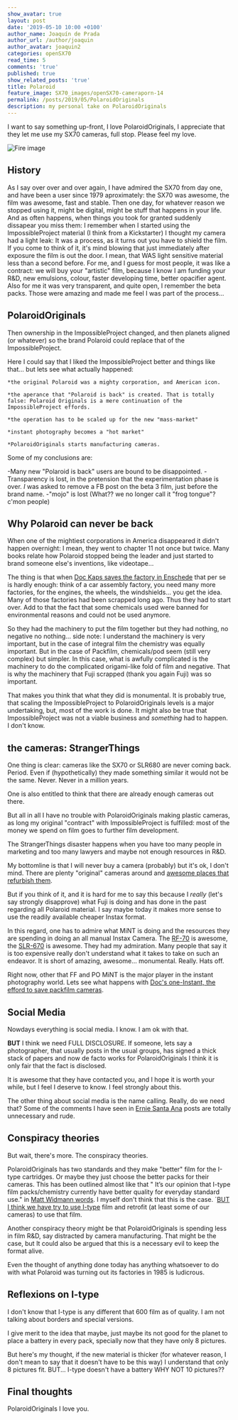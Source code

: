 ```yaml
---
show_avatar: true
layout: post
date: '2019-05-10 10:00 +0100'
author_name: Joaquín de Prada
author_url: /author/joaquin
author_avatar: joaquin2
categories: openSX70
read_time: 5
comments: 'true'
published: true
show_related_posts: 'true'
title: Polaroid
feature_image: SX70_images/openSX70-cameraporn-14
permalink: /posts/2019/05/PolaroidOriginals
description: my personal take on PolaroidOriginals
---
```

I want to say something up-front, I love PolaroidOriginals, I appreciate that they let me use my SX70 cameras, full stop. Please feel my love.

![Fire image]({{site.url}}/{{site.baseurl}}img/2019/05/film-evolution2.jpg)

## History

As I say over over and over again, I have admired the SX70 from day one, and have been a user since 1979 aproximately: the SX70 was awesome, the film was awesome, fast and stable.
Then one day, for whatever reason we stopped using it, might be digital, might be stuff that happens in your life.
And as often happens, when things you took for granted suddenly dissapear you miss them: I remember when I started using the ImpossibleProject material (I think from a Kickstarter) I thought my camera had a light leak: 
It was a process, as it turns out you have to shield the film. If you come to think of it, it's mind blowing that just immediately after exposure the film is out the door. I mean, that WAS light sensitive material less than a second before.
For me, and I guess for most people, it was like a contract: we will buy your "artistic" film, because I know I am funding your R&D, new emulsions, colour, faster developing time, better opacifier agent.
Also for me it was very transparent, and quite open, I remember the beta packs. Those were amazing and made me feel I was part of the process...

## PolaroidOriginals

Then ownership in the ImpossibleProject changed, and then planets aligned (or whatever) so the brand Polaroid could replace that of the ImpossibleProject.

Here I could say that I liked the ImpossibleProject better and things like that... but lets see what actually happened:

	*the original Polaroid was a mighty corporation, and American icon.
	
	*the aperance that "Polaroid is back" is created. That is totally false: Polaroid Originals is a mere continuation of the ImpossibleProject effords.
	
	*the operation has to be scaled up for the new "mass-market"
	
	*instant photography becomes a "hot market"
	
	*PolaroidOriginals starts manufacturing cameras.
	
Some of my conclusions are:

-Many new "Polaroid is back" users are bound to be disappointed.
-Transparency is lost, in the pretension that the experimentation phase is over. *I* was asked to remove a FB post on the beta 3 film, just before the brand name.
-"mojo" is lost (What?? we no longer call it "frog tongue"? c'mon people)

## Why Polaroid can never be back

When one of the mightiest corporations in America disappeared it didn't happen overnight: I mean, they went to chapter 11 not once but twice. 
Many books relate how Polaroid stopped being the leader and just started to brand someone else's inventions, like videotape...

The thing is that when [Doc Kaps saves the factory in Enschede](https://www.amazon.com/Polaroid-Magic-Material-Florian-Kaps/dp/0711237506) that per se is hardly enough: think of a car assembly factory, you need many more factories, for the engines, the wheels, the windshields... you get the idea. 
Many of those factories had been scrapped long ago. Thus they had to start over. Add to that the fact that some chemicals used were banned for environmental reasons and could not be used anymore.

So they had the machinery to put the film together but they had nothing, no negative no nothing...
		side note: I understand the machinery is very important, but in the case of integral film the chemistry was equally important. But in the case of Packfilm, chemicals/pod seem (still very complex) but simpler. 
		In this case, what is awfully complicated is the machinery to do the complicated origami-like fold of film and negative. That is why the machinery that Fuji scrapped (thank you again Fuji) was so important.

That makes you think that what they did is monumental. It is probably true, that scaling the ImpossibleProject to PolaroidOriginals levels is a major undertaking, but, most of the work is done. It might also be true that ImpossibleProject
was not a viable business and *something* had to happen. I don't know.

## the cameras: StrangerThings

One thing is clear: cameras like the SX70 or SLR680 are never coming back. Period. Even if (hypothetically) they made something similar it would not be the same. Never. Never in a million years.

One is also entitled to think that there are already enough cameras out there.

But all in all I have no trouble with PolaroidOriginals making plastic cameras, as long my original "contract" with ImpossibleProject is fulfilled: most of the money we spend on film goes to further film development.

The StrangerThings disaster happens when you have too many people in marketing and too many lawyers and maybe not enough resources in R&D.

My bottomline is that I will never buy a camera (probably) but it's ok, I don't mind. There are plenty "original" cameras around and [awesome places that refurbish them](http://www.brooklynfilmcamera.com/services).

But if you think of it, and it is hard for me to say this because I *really* (let's say strongly disapprove) what Fuji is doing and has done in the past regarding all Polaroid material. 
I say maybe today it makes more sense to use the readily available cheaper Instax format.

In this regard, one has to admire what MiNT is doing and the resources they are spending in doing an all manual Instax Camera. The [RF-70](https://mint-camera.com/about-instantkon-rf70/15439/1ac1d9b2cf6c820027b11fd9bdd9d87b) is awesome, the [SLR-670](https://mint-camera.com/en/shop/cameras/mint-finest-collection-silver/) is awesome. 
They had my admiration. Many people that say it is too expensive really don't understand what it takes to take on such an endeavor. It is short of amazing, awesome... monumental. Really. Hats off. 

Right now, other that FF and PO MiNT is the major player in the instant photography world. Lets see what happens with [Doc's one-Instant, the efford to save packfilm cameras](https://supersense.com/oneinstant/).

## Social Media

Nowdays everything is social media. I know. I am ok with that. 

**BUT** I think we need FULL DISCLOSURE. If someone, lets say a photographer, that usually posts in the usual groups, has signed a thick stack of papers and now de facto works for PolaroidOriginals I think it is only fair that the fact is disclosed.

It is awesome that they have contacted you, and I hope it is worth your while, but I feel I deserve to know. I feel strongly about this.

The other thing about social media is the name calling. Really, do we need that? Some of the comments I have seen in [Ernie Santa Ana](https://www.facebook.com/ernie.santaana) posts are totally unnecessary and rude.


## Conspiracy theories

But wait, there's more. The conspiracy theories.

PolaroidOriginals has two standards and they make "better" film for the I-type cartridges. Or maybe they just choose the better packs for their cameras. This has been outlined almost like that " It’s our opinion that I-type film packs/chemistry currently have better quality for everyday standard use." in [Matt Widmann words](http://2ndshotsx70.blogspot.com/2018/12/goodbye-2018-few-faqs.html).
I myself don't think that this is the case. `[BUT I think we have try to use I-type](https://www.2ndshotsx70.com/i-type-conversion) film and retrofit (at least some of our cameras) to use that film.

Another conspiracy theory might be that PolaroidOriginals is spending less in film R&D, say distracted by camera manufacturing. That might be the case, but It could also be argued that this is a necessary evil to keep the format alive.


Even the thought of anything done today has anything whatsoever to do with what Polaroid was turning out its factories in 1985 is ludicrous.

## Reflexions on I-type

I don't know that I-type is any different that 600 film as of quality. I am not talking about borders and special versions.

I give merit to the idea that maybe, just maybe its not good for the planet to place a battery in every pack, specially now that they have only 8 pictures.

But here's my thought, if the new material is thicker (for whatever reason, I don't mean to say that it doesn't have to be this way) I understand that only 8 pictures fit. BUT... I-type doesn't have a battery WHY NOT 10 pictures??

## Final thoughts

PolaroidOriginals I love you.
